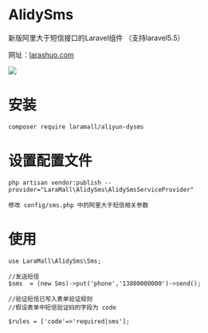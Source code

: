 # AlidySms
<p>新版阿里大于短信接口的Laravel组件 （支持laravel5.5）</p>

网址：<a href="https://larashuo.com">larashuo.com</a>

<img src="https://laravip.com/images/alidysms.png">

# 安装
````
composer require laramall/aliyun-dysms
````
# 设置配置文件
````
php artisan vendor:publish --provider="LaraMall\AlidySms\AlidySmsServiceProvider"

修改 config/sms.php 中的阿里大于短信相关参数
````

# 使用
````
use LaraMall\AlidySms\Sms;

//发送短信
$sms  = (new Sms)->put('phone','13800000000')->send();

//验证短信已写入表单验证规则
//假设表单中短信验证码的字段为 code

$rules = ['code'=>'required|sms'];

````



